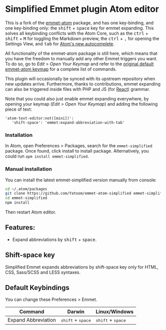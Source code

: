 # Simplified Emmet plugin Atom editor

This is a fork of the [emmet-atom](https://github.com/emmetio/emmet-atom) package, and has one key-binding, and one key-binding only: the <kbd>shift</kbd> + <kbd>space</kbd> key for emmet expanding. This solves all keybinding conflicts with the Atom Core, such as the <kbd>ctrl</kbd> + <kbd>shift</kbd> + <kbd>M</kbd> for toggling the Markdown preview, the <kbd>ctrl</kbd> +  <kbd>,</kbd> for opening the Settings View, and <kbd>tab</kbd> for [Atom's new autocomplete](http://blog.atom.io/2015/05/15/new-autocomplete.html).

All functionality of the emmet-atom package is still here, which means that you have the freedom to manually add any other Emmet triggers you want. To do so, go to _Edit_ > _Open Your Keymap_ and refer to the [original default emmet-atom keymap](https://github.com/emmetio/emmet-atom/blob/master/keymaps/emmet.cson) for a complete list of commands.

This plugin will occasionally be synced with its upstream repository when new updates arrive. Furthermore, thanks to contributions, emmet expanding can also be triggered inside files with PHP and JS (for [React](https://facebook.github.io/react/)) grammar.

Note that you could also just enable emmet expanding everywhere, by opening your keymap (_Edit > Open Your Keymap_) and adding the following piece of text:

```
'atom-text-editor:not([mini])':
   'shift-space': 'emmet:expand-abbreviation-with-tab'
```

### Installation

In Atom, open Preferences > Packages, search for the `emmet-simplified` package. Once found, click install to install package. Alternatively, you could run `apm install emmet-simplified`.

### Manual installation

You can install the latest emmet-simplified version manually from console:

```bash
cd ~/.atom/packages
git clone https://github.com/Yatoom/emmet-atom-simplified emmet-simplified
cd emmet-simplified
npm install
```

Then restart Atom editor.

## Features:

* Expand abbreviations by <kbd>shift</kbd> + <kbd>space</kbd>.

## Shift-space key

Simplified Emmet expands abbreviations by shift-space key only for HTML, CSS, Sass/SCSS and LESS syntaxes.

## Default Keybindings

You can change these Preferences > Emmet.

Command | Darwin | Linux/Windows
------- | ------ | -------------
Expand Abbreviation | <kbd>shift</kbd> + <kbd>space</kbd> | <kbd>shift</kbd> + <kbd>space</kbd>
